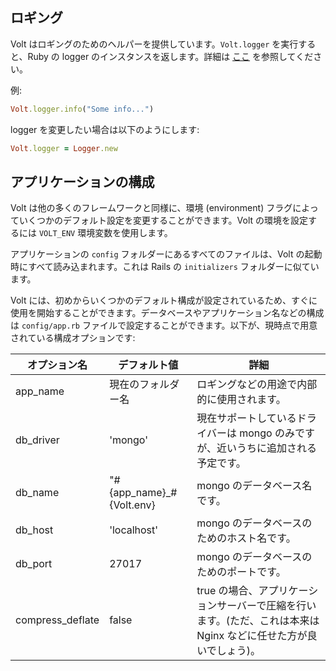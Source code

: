 ## ロギング

Volt はロギングのためのヘルパーを提供しています。```Volt.logger``` を実行すると、Ruby の logger のインスタンスを返します。詳細は [ここ](http://www.ruby-doc.org/stdlib-2.1.3/libdoc/logger/rdoc/Logger.html) を参照してください。

例:

```ruby
Volt.logger.info("Some info...")
```

logger を変更したい場合は以下のようにします:

```ruby
Volt.logger = Logger.new
```

## アプリケーションの構成

Volt は他の多くのフレームワークと同様に、環境 (environment) フラグによっていくつかのデフォルト設定を変更することができます。Volt の環境を設定するには ```VOLT_ENV``` 環境変数を使用します。

アプリケーションの ```config``` フォルダーにあるすべてのファイルは、Volt の起動時にすべて読み込まれます。これは Rails の ```initializers``` フォルダーに似ています。

Volt には、初めからいくつかのデフォルト構成が設定されているため、すぐに使用を開始することができます。データベースやアプリケーション名などの構成は ```config/app.rb``` ファイルで設定することができます。以下が、現時点で用意されている構成オプションです:

| オプション名 | デフォルト値           | 詳細                                                          |
|-----------|---------------------------|---------------------------------------------------------------|
| app_name  | 現在のフォルダー名        | ロギングなどの用途で内部的に使用されます。|
| db_driver | 'mongo'                   | 現在サポートしているドライバーは mongo のみですが、近いうちに追加される予定です。|
| db_name   | "#{app_name}_#{Volt.env}  | mongo のデータベース名です。|
| db_host   | 'localhost'               | mongo のデータベースのためのホスト名です。|
| db_port   | 27017                     | mongo のデータベースのためのポートです。|
| compress_deflate | false              | true の場合、アプリケーションサーバーで圧縮を行います。(ただ、これは本来は Nginx などに任せた方が良いでしょう)。 |
